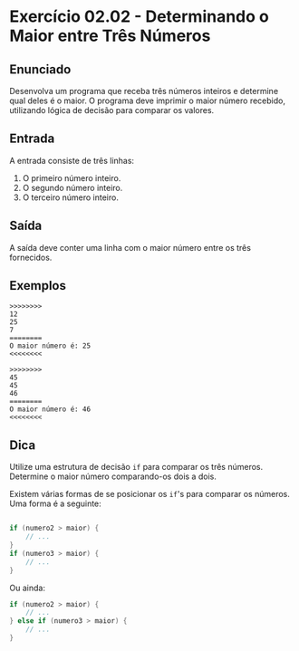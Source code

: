 # Exercício 02.02 - Determinando o Maior entre Três Números

## Enunciado

Desenvolva um programa que receba três números inteiros e determine qual deles é o maior. O programa deve imprimir o maior número recebido, utilizando lógica de decisão para comparar os valores.

## Entrada

A entrada consiste de três linhas:

1. O primeiro número inteiro.
2. O segundo número inteiro.
3. O terceiro número inteiro.

## Saída

A saída deve conter uma linha com o maior número entre os três fornecidos.

## Exemplos

```plaintext
>>>>>>>>
12
25
7
========
O maior número é: 25
<<<<<<<<

>>>>>>>>
45
45
46
========
O maior número é: 46
<<<<<<<<
```

## Dica

Utilize uma estrutura de decisão `if` para comparar os três números. Determine o maior número comparando-os dois a dois.

Existem várias formas de se posicionar os `if`'s para comparar os números. Uma forma é a seguinte:

```csharp

if (numero2 > maior) {
    // ...
}
if (numero3 > maior) {
    // ...
}
```

Ou ainda:

```csharp
if (numero2 > maior) {
    // ...
} else if (numero3 > maior) {
    // ...
}
```
